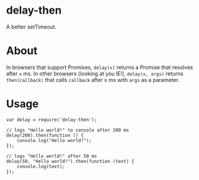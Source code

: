 # delay-then
A better setTimeout.

# About
In browsers that support Promises, `delay(x)` returns a Promise that resolves after `x` ms. In other browsers (looking at you IE!), `delay(x, args)` returns `then(callback)` that calls `callback` after x ms with `args` as a parameter.

# Usage
    var delay = require('delay-then');

    // logs "Hello world!" to console after 200 ms
    delay(200).then(function () {
        console.log("Hello world!");
    });

    // logs "Hello world!" after 50 ms
    delay(50, "Hello world!").then(function (text) {
        console.log(text);
    });
